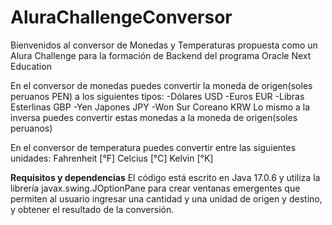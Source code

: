 # AluraChallengeConversor

Bienvenidos al conversor de Monedas y Temperaturas propuesta como un Alura Challenge para la formación de Backend del programa Oracle Next Education 

En el conversor de monedas puedes convertir la moneda de origen(soles peruanos PEN) a los siguientes tipos:
-Dólares USD
-Euros EUR
-Libras Esterlinas GBP
-Yen Japones JPY
-Won Sur Coreano KRW
Lo mismo a la inversa puedes convertir estas monedas a la moneda de origen(soles peruanos)

En el conversor de temperatura puedes convertir entre las siguientes unidades:
Fahrenheit [°F]
Celcius [°C]
Kelvin [°K]

**Requisitos y dependencias**
El código está escrito en Java 17.0.6 y utiliza la librería javax.swing.JOptionPane para crear ventanas emergentes que permiten al usuario ingresar una cantidad y una unidad de origen y destino, y obtener el resultado de la conversión.

